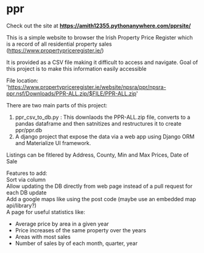 # ppr

Check out the site at **https://amith12355.pythonanywhere.com/pprsite/**

This is a simple website to browser the Irish Property Price Register which is a record of all residential property sales (https://www.propertypriceregister.ie/)

It is provided as a CSV file making it difficult to access and navigate. Goal of this project is to make this information easily accessible

File location: 'https://www.propertypriceregister.ie/website/npsra/ppr/npsra-ppr.nsf/Downloads/PPR-ALL.zip/$FILE/PPR-ALL.zip'

There are two main parts of this project:

1) ppr_csv_to_db.py : This downlaods the PPR-ALL.zip file, converts to a pandas dataframe and then satnitizes and restructures it to create ppr/ppr.db  
2) A django project that expose the data via a web app using Django ORM and Materialize UI framework.

Listings can be fitlered by Address, County, Min and Max Prices, Date of Sale  

Features to add:  
Sort via column  
Allow updating the DB directly from web page instead of a pull request for each DB update  
Add a google maps like using the post code (maybe use an embedded map api/library?)  
A page for useful statistics like:  
  - Average price by area in a given year
  - Price increases of the same property over the years
  - Areas with most sales
  - Number of sales by of each month, quarter, year
